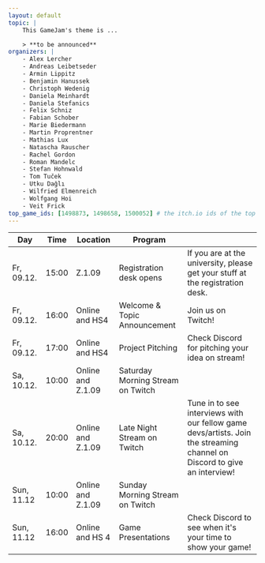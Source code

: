 ```yaml
---
layout: default
topic: |
    This GameJam's theme is ...

    > **to be announced**
organizers: |
    - Alex Lercher
    - Andreas Leibetseder
    - Armin Lippitz
    - Benjamin Hanussek
    - Christoph Wedenig
    - Daniela Meinhardt
    - Daniela Stefanics
    - Felix Schniz
    - Fabian Schober
    - Marie Biedermann
    - Martin Proprentner
    - Mathias Lux
    - Natascha Rauscher
    - Rachel Gordon
    - Roman Mandelc
    - Stefan Hohnwald
    - Tom Tuček
    - Utku Dağlı
    - Wilfried Elmenreich
    - Wolfgang Hoi
    - Veit Frick
top_game_ids: [1498873, 1498658, 1500052] # the itch.io ids of the top 3 games of last time!
---
```


| **Day**    | **Time** | **Location**      | **Program**                       | &nbsp;                                                                                                                   |
|------------|----------|-------------------|-----------------------------------|--------------------------------------------------------------------------------------------------------------------------|
| Fr, 09.12. | 15:00    | Z.1.09            | Registration desk opens           | If you are at the university, please get your stuff at the registration desk.                                            |
| Fr, 09.12. | 16:00    | Online and HS4    | Welcome &amp; Topic Announcement  | Join us on Twitch!                                                                                                       |
| Fr, 09.12. | 17:00    | Online and HS4    | Project Pitching                  | Check Discord for pitching your idea on stream!                                                                          |
| Sa, 10.12. | 10:00    | Online and Z.1.09 | Saturday Morning Stream on Twitch | &nbsp;                                                                                                                   |
| Sa, 10.12. | 20:00    | Online and Z.1.09 | Late Night Stream on Twitch       | Tune in to see interviews with our fellow game devs/artists. Join the streaming channel on Discord to give an interview! |
| Sun, 11.12 | 10:00    | Online and Z.1.09 | Sunday Morning Stream on Twitch   | &nbsp;                                                                                                                   |
| Sun, 11.12 | 16:00    | Online and HS 4   | Game Presentations                | Check Discord to see when it's your time to show your game!                                                              |